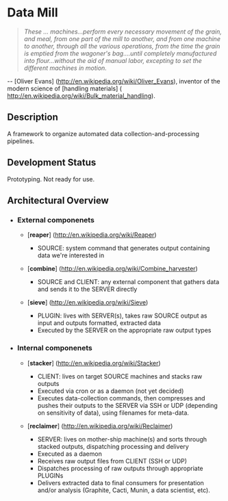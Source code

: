 Data Mill
=========

> _These ... machines...perform every necessary movement of the grain, and
> meal, from one part of the mill to another, and from one machine to another,
> through all the various operations, from the time the grain is emptied from
> the wagoner's bag....until completely manufactured into flour...without the
> aid of manual labor, excepting to set the different machines in motion._

-- [Oliver Evans] (http://en.wikipedia.org/wiki/Oliver_Evans),
inventor of the modern science of [handling materials] (
http://en.wikipedia.org/wiki/Bulk_material_handling).


Description
-----------

A framework to organize automated data collection-and-processing pipelines.


Development Status
------------------
Prototyping. Not ready for use.


Architectural Overview
----------------------

* ### External componenets ###
    * [__reaper__] (http://en.wikipedia.org/wiki/Reaper)
        - SOURCE: system command that generates output containing data we're
          interested in

    * [__combine__] (http://en.wikipedia.org/wiki/Combine_harvester)
        - SOURCE and CLIENT: any external component that gathers data and sends
          it to the SERVER directly

    * [__sieve__] (http://en.wikipedia.org/wiki/Sieve)
        - PLUGIN: lives with SERVER(s), takes raw SOURCE output as input
          and outputs formatted, extracted data
        - Executed by the SERVER on the appropriate raw output types

* ### Internal componenets ###
    * [__stacker__] (http://en.wikipedia.org/wiki/Stacker)
        - CLIENT: lives on target SOURCE machines and stacks raw outputs
        - Executed via cron or as a daemon (not yet decided)
        - Executes data-collection commands, then compresses and pushes their
          outputs to the SERVER via SSH or UDP (depending on sensitivity of
          data), using filenames for meta-data.

    * [__reclaimer__] (http://en.wikipedia.org/wiki/Reclaimer)
        - SERVER: lives on mother-ship machine(s) and sorts through stacked
          outputs, dispatching processing and delivery
        - Executed as a daemon
        - Receives raw output files from CLIENT (SSH or UDP)
        - Dispatches processing of raw outputs through appropriate PLUGINs
        - Delivers extracted data to final consumers for presentation and/or
          analysis (Graphite, Cacti, Munin, a data scientist, etc).

